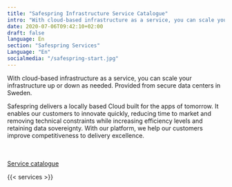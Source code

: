 ```yaml
---
title: "Safespring Infrastructure Service Catalogue"
intro: "With cloud-based infrastructure as a service, you can scale your infrastructure up or down as needed. Provided from secure data centers in Sweden."
date: 2020-07-06T09:42:10+02:00
draft: false
language: En
section: "Safespring Services"
Language: "En"
socialmedia: "/safespring-start.jpg"
---
```


<div class="ingress"><p>With cloud-based infrastructure as a service, you can scale your infrastructure up or down as needed. Provided from secure data centers in Sweden.</p></div>

Safespring delivers a locally based Cloud built for the apps of tomorrow. It enables our customers to innovate quickly, reducing time to market and removing technical constraints while increasing efficiency levels and retaining data sovereignty. With our platform, we help our customers improve competitiveness to delivery excellence.

<br><br>
<a target="_blank" href="/services/safespring-service-catalogue-2020.pdf" class="button">Service catalogue</a>

<div class="flexcontainer-shortcode" style="background: var(--text-color);">

{{< services >}}

</div>
